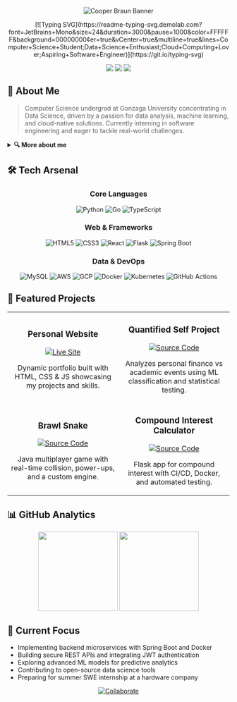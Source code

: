 <p align="center">
  <img src="https://capsule-render.vercel.app/api?type=waving&color=1ac2c4&height=200&section=header&text=Cooper+Braun&fontSize=80&fontColor=ffffff&animation=fadeIn" alt="Cooper Braun Banner"/>
</p>

<div align="center">
  [![Typing SVG](https://readme-typing-svg.demolab.com?font=JetBrains+Mono&size=24&duration=3000&pause=1000&color=FFFFFF&background=00000000&center=true&vCenter=true&multiline=true&lines=Computer+Science+Student;Data+Science+Enthusiast;Cloud+Computing+Lover;Aspiring+Software+Engineer)](https://git.io/typing-svg)

  [<img src="https://img.shields.io/badge/Portfolio-1ac2c4?style=for-the-badge&logo=About.me&logoColor=white" />](https://personal-website-six-alpha-83.vercel.app/)
  [<img src="https://img.shields.io/badge/LinkedIn-0077B5?style=for-the-badge&logo=linkedin&logoColor=white" />](https://www.linkedin.com/in/cooper-braun-gu/)
  [<img src="https://img.shields.io/badge/Gmail-D14836?style=for-the-badge&logo=gmail&logoColor=white" />](mailto:cooperjbraun13@gmail.com)
</div>

## 🚀 About Me
> Computer Science undergrad at Gonzaga University concentrating in Data Science, driven by a passion for data analysis, machine learning, and cloud-native solutions. Currently interning in software engineering and eager to tackle real-world challenges.

<details>
<summary><b>🔍 More about me</b></summary>
<br>
I have hands-on experience in backend development with Spring Boot, RESTful APIs, and containerized deployments. I love designing data pipelines, performing exploratory data analysis, and deploying scalable applications on AWS and GCP. In my free time, I experiment with game development in Java and build tooling projects to automate everyday tasks.
</details>

## 🛠️ Tech Arsenal

<div align="center">

### Core Languages
![Python](https://img.shields.io/badge/Python-3776AB?style=for-the-badge&logo=python&logoColor=white)
![Go](https://img.shields.io/badge/Go-00ADD8?style=for-the-badge&logo=go&logoColor=white)
![TypeScript](https://img.shields.io/badge/TypeScript-3178C6?style=for-the-badge&logo=typescript&logoColor=white)

### Web & Frameworks
![HTML5](https://img.shields.io/badge/HTML5-E34F26?style=for-the-badge&logo=html5&logoColor=white)
![CSS3](https://img.shields.io/badge/CSS3-1572B6?style=for-the-badge&logo=css3&logoColor=white)
![React](https://img.shields.io/badge/React-61DAFB?style=for-the-badge&logo=react&logoColor=black)
![Flask](https://img.shields.io/badge/Flask-000000?style=for-the-badge&logo=flask&logoColor=white)
![Spring Boot](https://img.shields.io/badge/Spring_Boot-6DB33F?style=for-the-badge&logo=springboot&logoColor=white)

### Data & DevOps
![MySQL](https://img.shields.io/badge/MySQL-4479A1?style=for-the-badge&logo=mysql&logoColor=white)
![AWS](https://img.shields.io/badge/AWS-232F3E?style=for-the-badge&logo=amazonaws&logoColor=white)
![GCP](https://img.shields.io/badge/GCP-FEA800?style=for-the-badge&logo=googlecloud&logoColor=white)
![Docker](https://img.shields.io/badge/Docker-2496ED?style=for-the-badge&logo=docker&logoColor=white)
![Kubernetes](https://img.shields.io/badge/Kubernetes-326CE5?style=for-the-badge&logo=kubernetes&logoColor=white)
![GitHub Actions](https://img.shields.io/badge/GH_Actions-2088FF?style=for-the-badge&logo=githubactions&logoColor=white)

</div>

## 💼 Featured Projects

<div align="center">
<table>
  <tr>
    <td width="50%">
      <h3 align="center">Personal Website</h3>
      <p align="center">
        <a href="https://personal-website-six-alpha-83.vercel.app/" target="_blank">
          <img src="https://img.shields.io/badge/Live_Site-1ac2c4?style=for-the-badge&logo=safari&logoColor=white" alt="Live Site"/>
        </a>
      </p>
      <p align="center">
        Dynamic portfolio built with HTML, CSS & JS showcasing my projects and skills.
      </p>
    </td>
    <td width="50%">
      <h3 align="center">Quantified Self Project</h3>
      <p align="center">
        <a href="https://github.com/cooperbraun13/Bank-Data-Analysis" target="_blank">
          <img src="https://img.shields.io/badge/Source_Code-171515?style=for-the-badge&logo=github&logoColor=white" alt="Source Code"/>
        </a>
      </p>
      <p align="center">
        Analyzes personal finance vs academic events using ML classification and statistical testing.
      </p>
    </td>
  </tr>
  <tr>
    <td width="50%">
      <h3 align="center">Brawl Snake</h3>
      <p align="center">
        <a href="https://github.com/cooperbraun13/Brawl-Snake" target="_blank">
          <img src="https://img.shields.io/badge/Source_Code-171515?style=for-the-badge&logo=github&logoColor=white" alt="Source Code"/>
        </a>
      </p>
      <p align="center">
        Java multiplayer game with real-time collision, power-ups, and a custom engine.
      </p>
    </td>
    <td width="50%">
      <h3 align="center">Compound Interest Calculator</h3>
      <p align="center">
        <a href="https://github.com/cooperbraun13/Compound-Interest-Calculator" target="_blank">
          <img src="https://img.shields.io/badge/Source_Code-171515?style=for-the-badge&logo=github&logoColor=white" alt="Source Code"/>
        </a>
      </p>
      <p align="center">
        Flask app for compound interest with CI/CD, Docker, and automated testing.
      </p>
    </td>
  </tr>
</table>
</div>

## 📊 GitHub Analytics

<div align="center">
  <img height="180em" src="https://github-readme-stats.vercel.app/api?username=cooperbraun13&show_icons=true&theme=dark&hide_border=true&include_all_commits=true&count_private=true" />
  <img height="180em" src="https://github-readme-stats.vercel.app/api/top-langs/?username=cooperbraun13&layout=compact&langs_count=8&theme=dark&hide_border=true" />
</div>

## 🔭 Current Focus

- Implementing backend microservices with Spring Boot and Docker  
- Building secure REST APIs and integrating JWT authentication  
- Exploring advanced ML models for predictive analytics  
- Contributing to open-source data science tools  
- Preparing for summer SWE internship at a hardware company  

<div align="center">
  <a href="https://github.com/cooperbraun13/cooperbraun13/issues/new?template=collaboration-request.md">
    <img src="https://img.shields.io/badge/Collaborate-1ac2c4?style=for-the-badge&logo=github&logoColor=white" alt="Collaborate"/>
  </a>
</div>
